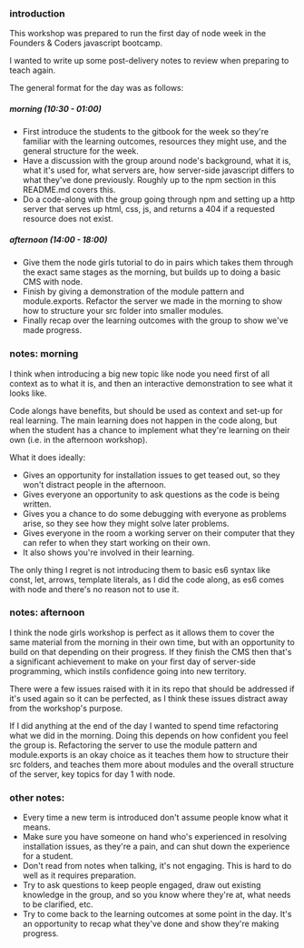 ### introduction

This workshop was prepared to run the first day of node week in the Founders & Coders
javascript bootcamp.

I wanted to write up some post-delivery notes to review when preparing to teach again.

The general format for the day was as follows:

##### morning (10:30 - 01:00)

* First introduce the students to the gitbook for the week so they're familiar with the learning
outcomes, resources they might use, and the general structure for the week.
* Have a discussion with the group around node's background, what it is, what it's used for, what servers are, how server-side javascript differs to what they've done previously. Roughly up to the npm
section in this README.md covers this.
* Do a code-along with the group going through npm and setting up a http server that serves up
html, css, js, and returns a 404 if a requested resource does not exist.

##### afternoon (14:00 - 18:00)

* Give them the node girls tutorial to do in pairs which takes them through the exact same stages
as the morning, but builds up to doing a basic CMS with node.
* Finish by giving a demonstration of the module pattern and module.exports. Refactor the server
we made in the morning to show how to structure your src folder into smaller modules.
* Finally recap over the learning outcomes with the group to show we've made progress.

### notes: morning

I think when introducing a big new topic like node you need first of all context as to what it is,
and then an interactive demonstration to see what it looks like.

Code alongs have benefits, but should be used as context and set-up for real learning. The main learning
does not happen in the code along, but when the student has a chance to implement what they're
learning on their own (i.e. in the afternoon workshop).

What it does ideally:

* Gives an opportunity for installation issues to get teased out, so they won't distract
people in the afternoon.
* Gives everyone an opportunity to ask questions as the code is being written.
* Gives you a chance to do some debugging with everyone as problems arise, so they see
how they might solve later problems.
* Gives everyone in the room a working server on their computer that they can refer to
when they start working on their own.
* It also shows you're involved in their learning.

The only thing I regret is not introducing them to basic es6 syntax like const, let, arrows, template literals, as I did the code along, as es6 comes with node and there's no reason not to use it.

### notes: afternoon

I think the node girls workshop is perfect as it allows them to cover the same material
from the morning in their own time, but with an opportunity to build on that depending on their progress.
If they finish the CMS then that's a significant achievement to make on your first day of server-side programming, which instils confidence going into new territory.

There were a few issues raised with it in its repo that should be addressed if it's used again so it can be perfected, as I think these issues distract away from the workshop's purpose.

If I did anything at the end of the day I wanted to spend time refactoring what we did in the morning. Doing this depends on how confident you feel the group is. Refactoring the server to use the module pattern and module.exports is an okay choice as it teaches them how to structure their src folders, and teaches them more about modules and the overall structure of the server, key topics for day 1 with node.

### other notes:

* Every time a new term is introduced don't assume people know what it means.
* Make sure you have someone on hand who's experienced in resolving installation issues, as they're a pain, and can shut down the experience for a student.
* Don't read from notes when talking, it's not engaging. This is hard to do well as it requires preparation.
* Try to ask questions to keep people engaged, draw out existing knowledge in the group, and so you know where they're at, what needs to be clarified, etc.
* Try to come back to the learning outcomes at some point in the day. It's an opportunity to recap what they've done and show they're making progress.
